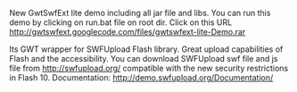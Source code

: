 New GwtSwfExt lite demo including all jar file and libs. You can run this demo by clicking on run.bat file on root dir.
Click on this URL
http://gwtswfext.googlecode.com/files/gwtswfext-lite-Demo.rar


Its GWT wrapper for SWFUpload Flash library. Great upload capabilities of Flash and the accessibility.
You can download SWFUpload swf file and js file from
http://swfupload.org/
compatible with the new security restrictions in Flash 10. Documentation: http://demo.swfupload.org/Documentation/